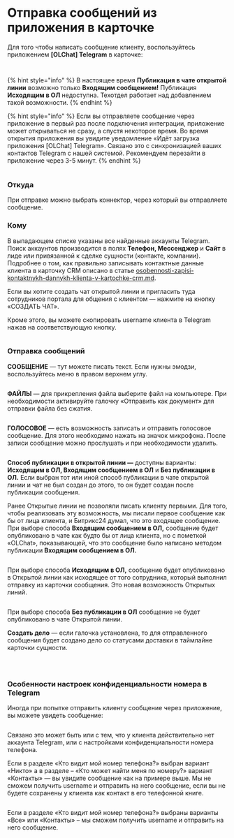 # Отправка сообщений из приложения в карточке

Для того чтобы написать сообщение клиенту, воспользуйтесь приложением **\[OLChat] Telegram** в карточке:

<figure><img src="../.gitbook/assets/image (99).png" alt=""><figcaption></figcaption></figure>

<figure><img src="../.gitbook/assets/2024-12-27_19-36-43.png" alt=""><figcaption></figcaption></figure>

{% hint style="info" %}
В настоящее время **Публикация в чате открытой линии** возможно только **Входящим сообщением!** Публикация **Исходящим в ОЛ** недоступна. Техотдел работает над добавлением такой возможности.
{% endhint %}

{% hint style="info" %}
Если вы отправляете сообщение через приложение в первый раз после подключения интеграции, приложение может открываться не сразу, а спустя некоторое время. Во время открытия приложения вы увидите уведомление «Идёт загрузка приложения \[OLChat] Telegram». Связано это с синхронизацией ваших контактов Telegram с нашей системой. Рекомендуем перезайти в приложение через 3-5 минут.
{% endhint %}

<figure><img src="../.gitbook/assets/image (1015).png" alt=""><figcaption></figcaption></figure>

### Откуда

При отправке можно выбрать коннектор, через который вы отправляете сообщение.

### Кому

В выпадающем списке указаны все найденные аккаунты Telegram. Поиск аккаунтов производится в полях **Телефон, Мессенджер** и **Сайт** в лиде или привязанной к сделке сущности (контакте, компании). Подробнее о том, как правильно записывать контактные данные клиента в карточку CRM описано в статье [osobennosti-zapisi-kontaktnykh-dannykh-klienta-v-kartochke-crm.md](osobennosti-zapisi-kontaktnykh-dannykh-klienta-v-kartochke-crm.md "mention").

Если вы хотите создать чат открытой линии и пригласить туда сотрудников портала для общения с клиентом — нажмите на кнопку «СОЗДАТЬ ЧАТ».

Кроме этого, вы можете скопировать username клиента в Telegram нажав на соответствующую кнопку.

<figure><img src="../.gitbook/assets/image (11).png" alt=""><figcaption></figcaption></figure>

### Отправка сообщений

**СООБЩЕНИЕ** — тут можете писать текст. Если нужны эмодзи, воспользуйтесь меню в правом верхнем углу.

<figure><img src="../.gitbook/assets/image (96).png" alt=""><figcaption></figcaption></figure>

**ФАЙЛЫ** — для прикрепления файла выберите файл на компьютере. При необходимости активируйте галочку «Отправить как документ» для отправки файла без сжатия.

<figure><img src="../.gitbook/assets/image (93).png" alt=""><figcaption></figcaption></figure>

**ГОЛОСОВОЕ** — есть возможность записать и отправить голосовое сообщение. Для этого необходимо нажать на значок микрофона. После записи сообщение можно прослушать и при необходимости удалить.

<figure><img src="../.gitbook/assets/image (108).png" alt=""><figcaption></figcaption></figure>

**Способ публикации в открытой линии —** доступны варианты: **Исходящим в ОЛ, Входящим сообщением в ОЛ** и **Без публикации в ОЛ.** Если выбран тот или иной способ публикации в чате открытой линии и чат не был создан до этого, то он будет создан после публикации сообщения.

Ранее Открытые линии не позволяли писать клиенту первыми. Для того, чтобы реализовать эту возможность, мы писали первое сообщение как бы от лица клиента, и Битрикс24 думал, что это входящее сообщение. При выборе способа **Входящим сообщением в ОЛ,** сообщение будет опубликовано в чате как будто бы от лица клиента, но с пометкой «OLChat», показывающей, что это сообщение было написано методом публикации **Входящим сообщением в ОЛ.**

<figure><img src="../.gitbook/assets/image (980).png" alt=""><figcaption></figcaption></figure>

При выборе способа **Исходящим в ОЛ,** сообщение будет опубликовано в Открытой линии как исходящее от того сотрудника, который выполнил отправку из карточки сообщения. Это новая возможность Открытых линий.

<figure><img src="../.gitbook/assets/image (981).png" alt=""><figcaption></figcaption></figure>

При выборе способа **Без публикации в ОЛ** сообщение не будет опубликовано в чате Открытой линии.

**Создать дело** — если галочка установлена, то для отправленного сообщения будет создано дело со статусами доставки в таймлайне карточки сущности.

<figure><img src="../.gitbook/assets/image (36).png" alt=""><figcaption></figcaption></figure>

<figure><img src="../.gitbook/assets/image (35).png" alt=""><figcaption></figcaption></figure>

<figure><img src="../.gitbook/assets/image (37).png" alt=""><figcaption></figcaption></figure>

### Особенности настроек конфиденциальности номера в Telegram

Иногда при попытке отправить клиенту сообщение через приложение, вы можете увидеть сообщение:

<figure><img src="../.gitbook/assets/image (1017).png" alt=""><figcaption></figcaption></figure>

Связано это может быть или с тем, что у клиента действительно нет аккаунта Telegram, или с настройками конфиденциальности номера телефона.

Если в разделе «Кто видит мой номер телефона?» выбран вариант «Никто» а в разделе – «Кто может найти меня по номеру?» вариант «Контакты» — вы увидите сообщение как на примере выше. Мы не сможем получить username и отправить на него сообщение, если вы не будете сохранены у клиента как контакт в его телефонной книге.

<figure><img src="../.gitbook/assets/image (1018).png" alt=""><figcaption></figcaption></figure>

Если в разделе «Кто видит мой номер телефона?» выбраны варианты «Все» или «Контакты» – мы сможем получить username и отправить на него сообщение.

<figure><img src="../.gitbook/assets/image (1019).png" alt=""><figcaption></figcaption></figure>



